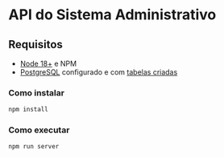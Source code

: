 # API do Sistema Administrativo

## Requisitos

- [Node 18+](https://nodejs.org/) e NPM
- [PostgreSQL](https://www.postgresql.org/) configurado e com [tabelas criadas](/sql-scripts/)

### Como instalar

```bash
npm install
```

### Como executar

```bash
npm run server
```
